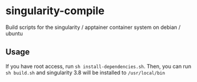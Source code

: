 # singularity-compile

Build scripts for the singularity / apptainer container system on debian / ubuntu

## Usage

If you have root access, run `sh install-dependencies.sh`. Then, you can run `sh build.sh` and 
singularity 3.8 will be installed to `/usr/local/bin`
